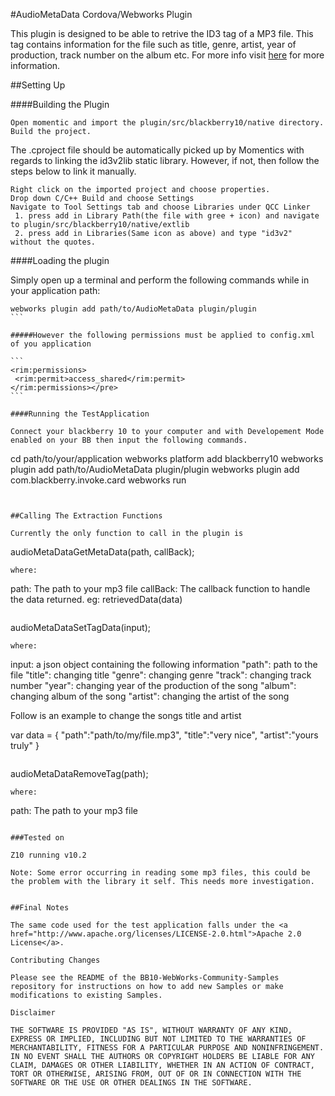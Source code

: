 #AudioMetaData Cordova/Webworks Plugin

This plugin is designed to be able to retrive the ID3 tag of a MP3 file. This tag contains information for the file such as title, genre, artist, year of production, track number on the album etc. For more info visit <a href="http://en.wikipedia.org/wiki/ID3">here</a> for more information.

##Setting Up

####Building the Plugin
```
Open momentic and import the plugin/src/blackberry10/native directory.
Build the project.
```

The .cproject file should be automatically picked up by Momentics with regards to linking the id3v2lib static library. However, if not, then follow the steps below to link it manually.

```
Right click on the imported project and choose properties.
Drop down C/C++ Build and choose Settings
Navigate to Tool Settings tab and choose Libraries under QCC Linker
 1. press add in Library Path(the file with gree + icon) and navigate to plugin/src/blackberry10/native/extlib
 2. press add in Libraries(Same icon as above) and type "id3v2" without the quotes.
```

####Loading the plugin

Simply open up a terminal and perform the following commands while in your application path:

````
webworks plugin add path/to/AudioMetaData plugin/plugin
```

#####However the following permissions must be applied to config.xml of you application

```
<rim:permissions>
 <rim:permit>access_shared</rim:permit>
</rim:permissions></pre>
```

####Running the TestApplication

Connect your blackberry 10 to your computer and with Developement Mode enabled on your BB then input the following commands.

````
cd path/to/your/application
webworks platform add blackberry10
webworks plugin add path/to/AudioMetaData plugin/plugin
webworks plugin add com.blackberry.invoke.card
webworks run
```


##Calling The Extraction Functions

Currently the only function to call in the plugin is

````
audioMetaDataGetMetaData(path, callBack);
````
where:
````
path: The path to your mp3 file
callBack: The callback function to handle the data returned. eg: retrievedData(data)
````

````
audioMetaDataSetTagData(input);
````
where:
````
input: a json object containing the following information
  "path": path to the file
  "title": changing title
  "genre": changing genre
  "track": changing track number
  "year": changing year of the production of the song
  "album": changing album of the song
  "artist": changing the artist of the song

Follow is an example to change the songs title and artist

var data = { "path":"path/to/my/file.mp3", "title":"very nice", "artist":"yours truly" }
````

````
audioMetaDataRemoveTag(path);
````
where:
````
path: The path to your mp3 file
````

###Tested on

Z10 running v10.2

Note: Some error occurring in reading some mp3 files, this could be the problem with the library it self. This needs more investigation.


##Final Notes

The same code used for the test application falls under the <a href="http://www.apache.org/licenses/LICENSE-2.0.html">Apache 2.0 License</a>.

Contributing Changes

Please see the README of the BB10-WebWorks-Community-Samples repository for instructions on how to add new Samples or make modifications to existing Samples.

Disclaimer

THE SOFTWARE IS PROVIDED "AS IS", WITHOUT WARRANTY OF ANY KIND, EXPRESS OR IMPLIED, INCLUDING BUT NOT LIMITED TO THE WARRANTIES OF MERCHANTABILITY, FITNESS FOR A PARTICULAR PURPOSE AND NONINFRINGEMENT. IN NO EVENT SHALL THE AUTHORS OR COPYRIGHT HOLDERS BE LIABLE FOR ANY CLAIM, DAMAGES OR OTHER LIABILITY, WHETHER IN AN ACTION OF CONTRACT, TORT OR OTHERWISE, ARISING FROM, OUT OF OR IN CONNECTION WITH THE SOFTWARE OR THE USE OR OTHER DEALINGS IN THE SOFTWARE.
